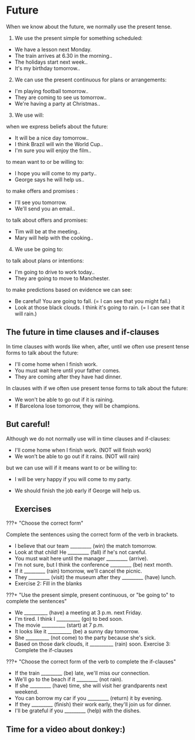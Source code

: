 # Future

When we know about the future, we normally use the present tense.

1. We use the present simple for something scheduled:

- We have a lesson next Monday.</br> 
- The train arrives at 6.30 in the morning..</br>
- The holidays start next week..</br>
- It's my birthday tomorrow..</br>

2. We can use the present continuous for plans or arrangements:

- I'm playing football tomorrow..</br> 
- They are coming to see us tomorrow..</br> 
- We're having a party at Christmas..</br> 

3. We use will:

when we express beliefs about the future:
- It will be a nice day tomorrow..</br> 
- I think Brazil will win the World Cup..</br>
- I'm sure you will enjoy the film..</br>

to mean want to or be willing to:
- I hope you will come to my party..</br>
- George says he will help us..</br> 

to make offers and promises :
- I'll see you tomorrow.</br> 
- We'll send you an email..</br>

to talk about offers and promises:
- Tim will be at the meeting..</br> 
- Mary will help with the cooking..</br> 

4. We use be going to:

to talk about plans or intentions:
- I'm going to drive to work today..</br> 
- They are going to move to Manchester.</br> 

to make predictions based on evidence we can see:
- Be careful! You are going to fall. (= I can see that you might fall.)
- Look at those black clouds. I think it's going to rain. (= I can see that it will rain.)

## The future in time clauses and if-clauses

In time clauses with words like when, after, until we often use present tense forms to talk about the future:

- I'll come home when I finish work.</br>
- You must wait here until your father comes.</br>
- They are coming after they have had dinner.</br> 

In clauses with if we often use present tense forms to talk about the future:

- We won't be able to go out if it is raining.</br> 
- If Barcelona lose tomorrow, they will be champions.</br> 

## But careful!

Although we do not normally use will in time clauses and if-clauses:
- I'll come home when I finish work. (NOT will finish work)
- We won’t be able to go out if it rains. (NOT will rain)

but we can use will if it means want to or be willing to:

- I will be very happy if you will come to my party.</br> 
- We should finish the job early if George will help us.</br> 

  ## Exercises

???+ "Choose the correct form"


Complete the sentences using the correct form of the verb in brackets.

- I believe that our team _________ (win) the match tomorrow.
- Look at that child! He _________ (fall) if he's not careful.
- You must wait here until the manager _________ (arrive).
- I'm not sure, but I think the conference _________ (be) next month.
- If it _________ (rain) tomorrow, we'll cancel the picnic.
- They _________ (visit) the museum after they _________ (have) lunch.
- Exercise 2: Fill in the blanks

???+ "Use the present simple, present continuous, or "be going to" to complete the sentences"

- We __________ (have) a meeting at 3 p.m. next Friday.
- I'm tired. I think I __________ (go) to bed soon.
- The movie __________ (start) at 7 p.m.
- It looks like it __________ (be) a sunny day tomorrow.
- She __________ (not come) to the party because she's sick.
- Based on those dark clouds, it __________ (rain) soon.
Exercise 3: Complete the if-clauses

???+ "Choose the correct form of the verb to complete the if-clauses"

- If the train _________ (be) late, we'll miss our connection.
- We'll go to the beach if it _________ (not rain).
- If she _________ (have) time, she will visit her grandparents next weekend.
- You can borrow my car if you _________ (return) it by evening.
- If they _________ (finish) their work early, they'll join us for dinner.
- I'll be grateful if you _________ (help) with the dishes.

## Time for a video about donkey:)
